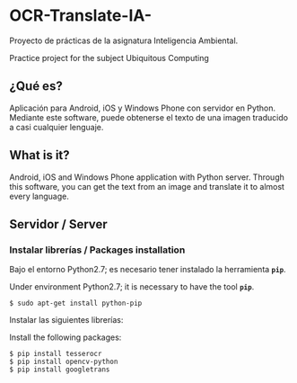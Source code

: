 # OCR-Translate-IA-
Proyecto de prácticas de la asignatura Inteligencia Ambiental.

Practice project for the subject Ubiquitous Computing

## ¿Qué es?
Aplicación para Android, iOS y Windows Phone con servidor en Python. Mediante este software, puede obtenerse el texto de una imagen traducido a casi cualquier lenguaje.

## What is it?
Android, iOS and Windows Phone application with Python server. Through this software, you can get the text from an image and translate it to almost every language.

## Servidor / Server

### Instalar librerías / Packages installation
Bajo el entorno Python2.7; es necesario tener instalado la herramienta **`pip`**.

Under environment Python2.7; it is necessary to have the tool **`pip`**.

```
$ sudo apt-get install python-pip
```

Instalar las siguientes librerías:

Install the following packages:

```
$ pip install tesserocr
$ pip install opencv-python
$ pip install googletrans
```
